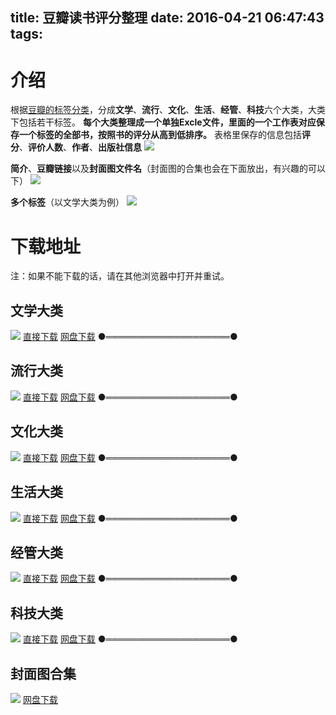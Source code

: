 title: 豆瓣读书评分整理
date: 2016-04-21 06:47:43
tags:
---
# 介绍
根据[豆瓣的标签分类](https://book.douban.com/tag/?view=type&icn=index-sorttags-all)，分成**文学**、**流行**、**文化**、**生活**、**经管**、**科技**六个大类，大类下包括若干标签。
**每个大类整理成一个单独Excle文件，里面的一个工作表对应保存一个标签的全部书，按照书的评分从高到低排序。**
表格里保存的信息包括**评分**、**评价人数**、**作者**、**出版社信息**
![](http://ww2.sinaimg.cn/large/0060lm7Tgw1f33lv42rjkj31g6059n2k.jpg)

**简介**、**豆瓣链接**以及**封面图文件名**（封面图的合集也会在下面放出，有兴趣的可以下）
![](http://ww4.sinaimg.cn/large/0060lm7Tgw1f33lzi0vljj31gl03wjx5.jpg)

**多个标签**（以文学大类为例）
![](http://ww2.sinaimg.cn/large/0060lm7Tgw1f33n1q4cqij30to01qmxr.jpg)
# 下载地址
注：如果不能下载的话，请在其他浏览器中打开并重试。
## 文学大类
![](http://ww2.sinaimg.cn/large/0060lm7Tgw1f33m0yztefj30gt071js7.jpg)
[直接下载](http://www.skjc423.com/res/文学.xls)
[网盘下载](http://pan.baidu.com/s/1bo4cvef) 
●════════════════════●
## 流行大类
![](http://ww3.sinaimg.cn/large/0060lm7Tgw1f33m14hp77j30ff08n3zn.jpg)
[直接下载](http://www.skjc423.com/res/流行.xls)
[网盘下载](http://pan.baidu.com/s/1pKMALIF)
●════════════════════●
## 文化大类
![](http://ww3.sinaimg.cn/large/0060lm7Tgw1f33m145iw2j30fu08djs9.jpg)
[直接下载](http://www.skjc423.com/res/文化.xls)
[网盘下载](http://pan.baidu.com/s/1gfJJ3j1)
●════════════════════●
## 生活大类
![](http://ww1.sinaimg.cn/large/0060lm7Tgw1f33m14htcpj30fg06374p.jpg)
[直接下载](http://www.skjc423.com/res/生活.xls)
[网盘下载](http://pan.baidu.com/s/1qYquUGc)
●════════════════════●
## 经管大类
![](http://ww2.sinaimg.cn/large/0060lm7Tgw1f33m14c8y3j30f804jq34.jpg)
[直接下载](http://www.skjc423.com/res/经管.xls)
[网盘下载](http://pan.baidu.com/s/1gf4QxUV)
●════════════════════●
## 科技大类
![](http://ww1.sinaimg.cn/large/0060lm7Tgw1f33m14hqtlj30ff04omxg.jpg)
[直接下载](http://www.skjc423.com/res/科技.xls)
[网盘下载](http://pan.baidu.com/s/1eREL9Nc)
●════════════════════●
## 封面图合集
![](http://ww2.sinaimg.cn/large/0060lm7Tgw1f33mllxeh1j31ch0oa7pe.jpg)
[网盘下载](http://pan.baidu.com/s/1slSS6DZ)